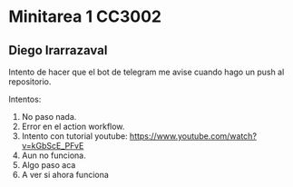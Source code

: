 # Minitarea 1 CC3002
## Diego Irarrazaval

Intento de hacer que el bot de telegram me avise cuando 
hago un push al repositorio.

Intentos:
1. No paso nada.
2. Error en el action workflow. 
3. Intento con tutorial youtube:
https://www.youtube.com/watch?v=kGbScE_PFvE
4. Aun no funciona.
5. Algo paso aca
6. A ver si ahora funciona
